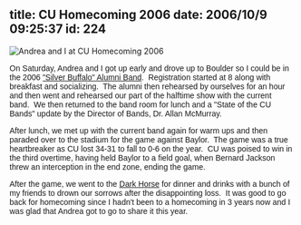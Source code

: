 title: CU Homecoming 2006
date: 2006/10/9 09:25:37
id: 224
---
![Andrea and I at CU Homecoming 2006](/journal_images/DSC03093-journal.jpg)

<font face="Arial">On Saturday, Andrea and I got up early and drove up to Boulder so I could be in the 2006 ["Silver Buffalo" Alumni Band](http://www.cumarchingalumni.com/).  Registration started at 8 along with breakfast and socializing.  The alumni then rehearsed by ourselves for an hour and then went and rehearsed our part of the halftime show with the current band.  We then returned to the band room for lunch and a "State of the CU Bands" update by the Director of Bands, Dr. Allan McMurray.</font>

<font face="Arial">After lunch, we met up with the current band again for warm ups and then paraded over to the stadium for the game against Baylor.  The game was a true heartbreaker as CU lost 34-31 to fall to 0-6 on the year.  CU was poised to win in the third overtime, having held Baylor to a field goal, when Bernard Jackson threw an interception in the end zone, ending the game.</font>

<font face="Arial">After the game, we went to the [Dark Horse](http://www.google.com/maps?hl=en&lr=&q=dark+horse&near=Boulder,+CO&radius=0.0&latlng=40015000,-105270000,16922372803928291853&sa=X&oi=local&ct=authority) for dinner and drinks with a bunch of my friends to drown our sorrows after the disappointing loss.  It was good to go back for homecoming since I hadn't been to a homecoming in 3 years now and I was glad that Andrea got to go to share it this year.</font>